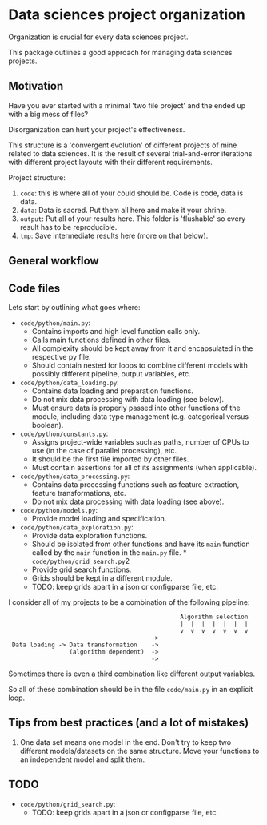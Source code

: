 # Data sciences project organization

Organization is crucial for every data sciences project.

This package outlines a good approach for managing data sciences projects.

## Motivation

Have you ever started with a minimal 'two file project' and the ended up with
a big mess of files?

Disorganization can hurt your project's effectiveness.

This structure is a 'convergent evolution' of different projects of mine
related to data sciences. It is the result of several trial-and-error
iterations with different project layouts with their different requirements.

Project structure:

1. `code`: this is where all of your could should be. Code is code, data is
   data.
1. `data`: Data is sacred. Put them all here and make it your shrine.
1. `output`: Put all of your results here. This folder is 'flushable' so every
   result has to be reproducible.
1. `tmp`: Save intermediate results here (more on that below).

## General workflow

## Code files

Lets start by outlining what goes where:

* `code/python/main.py`:
    * Contains imports and high level function calls only.
    * Calls main functions defined in other files.
    * All complexity should be kept away from it and encapsulated in the
      respective py file.
    * Should contain nested for loops to combine different models with possibly
      different pipeline, output variables, etc.
* `code/python/data_loading.py`:
    * Contains data loading and preparation functions.
    * Do not mix data processing with data loading (see below).
    * Must ensure data is properly passed into other functions of the module,
      including data type management (e.g. categorical versus boolean).
* `code/python/constants.py`:
    * Assigns project-wide variables such as paths, number of CPUs to use (in
      the case of parallel processing), etc.
    * It should be the first file imported by other files.
    * Must contain assertions for all of its assignments (when applicable).
* `code/python/data_processing.py`:
    * Contains data processing functions such as feature extraction, feature
      transformations, etc.
    * Do not mix data processing with data loading (see above).
* `code/python/models.py`:
    * Provide model loading and specification.
* `code/python/data_exploration.py`:
    * Provide data exploration functions.
    * Should be isolated from other functions and have its `main` function
      called by the `main` function in the `main.py` file.
                                            * `code/python/grid_search.py`2
    * Provide grid search functions.
    * Grids should be kept in a different module.
    * TODO: keep grids apart in a json or configparse file, etc.

I consider all of my projects to be a combination of the following pipeline:

~~~~~~
                                                Algorithm selection
                                                |  |  |  |  |  |  |
                                                v  v  v  v  v  v  v
                                        ->
 Data loading -> Data transformation    ->
                 (algorithm dependent)  ->
                                        ->
~~~~~~

Sometimes there is even a third combination like different output variables.

So all of these combination should be in the file `code/main.py` in an explicit
loop.


## Tips from best practices (and a lot of mistakes)

1. One data set means one model in the end. Don't try to keep two different
   models/datasets on the same structure. Move your functions to an independent
   model and split them.

## TODO

* `code/python/grid_search.py`: 
    * TODO: keep grids apart in a json or configparse file, etc.
